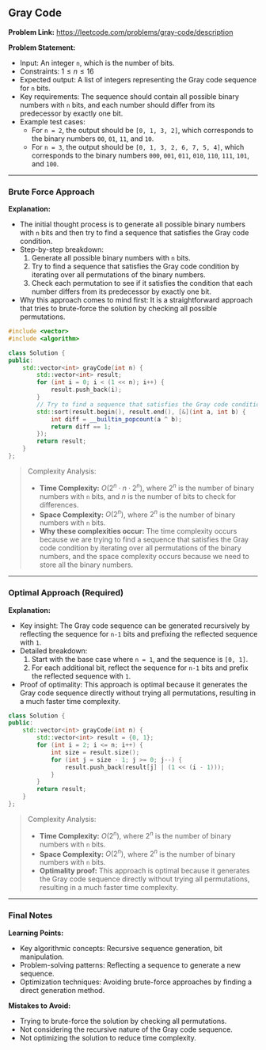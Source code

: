 ## Gray Code
**Problem Link:** https://leetcode.com/problems/gray-code/description

**Problem Statement:**
- Input: An integer `n`, which is the number of bits.
- Constraints: $1 \leq n \leq 16$
- Expected output: A list of integers representing the Gray code sequence for `n` bits.
- Key requirements: The sequence should contain all possible binary numbers with `n` bits, and each number should differ from its predecessor by exactly one bit.
- Example test cases:
  - For `n = 2`, the output should be `[0, 1, 3, 2]`, which corresponds to the binary numbers `00`, `01`, `11`, and `10`.
  - For `n = 3`, the output should be `[0, 1, 3, 2, 6, 7, 5, 4]`, which corresponds to the binary numbers `000`, `001`, `011`, `010`, `110`, `111`, `101`, and `100`.

---

### Brute Force Approach

**Explanation:**
- The initial thought process is to generate all possible binary numbers with `n` bits and then try to find a sequence that satisfies the Gray code condition.
- Step-by-step breakdown:
  1. Generate all possible binary numbers with `n` bits.
  2. Try to find a sequence that satisfies the Gray code condition by iterating over all permutations of the binary numbers.
  3. Check each permutation to see if it satisfies the condition that each number differs from its predecessor by exactly one bit.
- Why this approach comes to mind first: It is a straightforward approach that tries to brute-force the solution by checking all possible permutations.

```cpp
#include <vector>
#include <algorithm>

class Solution {
public:
    std::vector<int> grayCode(int n) {
        std::vector<int> result;
        for (int i = 0; i < (1 << n); i++) {
            result.push_back(i);
        }
        // Try to find a sequence that satisfies the Gray code condition
        std::sort(result.begin(), result.end(), [&](int a, int b) {
            int diff = __builtin_popcount(a ^ b);
            return diff == 1;
        });
        return result;
    }
};
```

> Complexity Analysis:
> - **Time Complexity:** $O(2^n \cdot n \cdot 2^n)$, where $2^n$ is the number of binary numbers with `n` bits, and $n$ is the number of bits to check for differences.
> - **Space Complexity:** $O(2^n)$, where $2^n$ is the number of binary numbers with `n` bits.
> - **Why these complexities occur:** The time complexity occurs because we are trying to find a sequence that satisfies the Gray code condition by iterating over all permutations of the binary numbers, and the space complexity occurs because we need to store all the binary numbers.

---

### Optimal Approach (Required)

**Explanation:**
- Key insight: The Gray code sequence can be generated recursively by reflecting the sequence for `n-1` bits and prefixing the reflected sequence with `1`.
- Detailed breakdown:
  1. Start with the base case where `n = 1`, and the sequence is `[0, 1]`.
  2. For each additional bit, reflect the sequence for `n-1` bits and prefix the reflected sequence with `1`.
- Proof of optimality: This approach is optimal because it generates the Gray code sequence directly without trying all permutations, resulting in a much faster time complexity.

```cpp
class Solution {
public:
    std::vector<int> grayCode(int n) {
        std::vector<int> result = {0, 1};
        for (int i = 2; i <= n; i++) {
            int size = result.size();
            for (int j = size - 1; j >= 0; j--) {
                result.push_back(result[j] | (1 << (i - 1)));
            }
        }
        return result;
    }
};
```

> Complexity Analysis:
> - **Time Complexity:** $O(2^n)$, where $2^n$ is the number of binary numbers with `n` bits.
> - **Space Complexity:** $O(2^n)$, where $2^n$ is the number of binary numbers with `n` bits.
> - **Optimality proof:** This approach is optimal because it generates the Gray code sequence directly without trying all permutations, resulting in a much faster time complexity.

---

### Final Notes

**Learning Points:**
- Key algorithmic concepts: Recursive sequence generation, bit manipulation.
- Problem-solving patterns: Reflecting a sequence to generate a new sequence.
- Optimization techniques: Avoiding brute-force approaches by finding a direct generation method.

**Mistakes to Avoid:**
- Trying to brute-force the solution by checking all permutations.
- Not considering the recursive nature of the Gray code sequence.
- Not optimizing the solution to reduce time complexity.